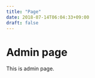 ```yaml
---
title: "Page"
date: 2018-07-14T06:04:33+09:00
draft: false
---
```


# Admin page

This is admin page.


